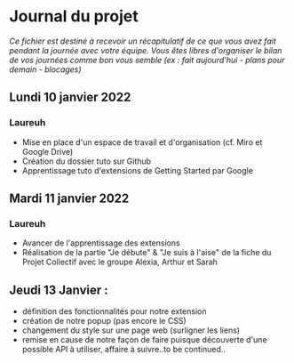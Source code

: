 # Journal du projet

*Ce fichier est destiné à recevoir un récapitulatif de ce que vous avez fait pendant la journée avec votre équipe. Vous êtes libres d'organiser le bilan de vos journées comme bon vous semble (ex : fait aujourd'hui - plans pour demain - blocages)*

## Lundi 10 janvier 2022

### Laureuh
- Mise en place d'un espace de travail et d'organisation (cf. Miro et Google Drive)
- Création du dossier tuto sur Github
- Apprentissage tuto d'extensions de Getting Started par Google

## Mardi 11 janvier 2022

### Laureuh
- Avancer de l'apprentissage des extensions
- Réalisation de la partie "Je débute" & "Je suis à l'aise" de la fiche du Projet Collectif avec le groupe Alexia, Arthur et Sarah


## Jeudi 13 Janvier :  

- définition des fonctionnalités pour notre extension
- création de notre popup (pas encore le CSS)
- changement du style sur une page web (surligner les liens)
- remise en cause de notre façon de faire puisque découverte d'une possible API à utiliser, affaire à suivre..to be continued..
